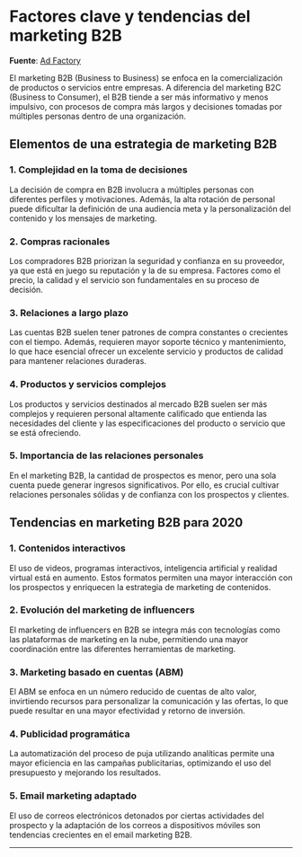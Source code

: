 # Factores clave y tendencias del marketing B2B

**Fuente**: [Ad Factory](https://www.adfactory.mx/articulos-de-marketing-y-publicidad/factores-clave-y-tendencias-del-marketing-b2b/)

El marketing B2B (Business to Business) se enfoca en la comercialización de productos o servicios entre empresas. A diferencia del marketing B2C (Business to Consumer), el B2B tiende a ser más informativo y menos impulsivo, con procesos de compra más largos y decisiones tomadas por múltiples personas dentro de una organización.

## Elementos de una estrategia de marketing B2B

### 1. Complejidad en la toma de decisiones

La decisión de compra en B2B involucra a múltiples personas con diferentes perfiles y motivaciones. Además, la alta rotación de personal puede dificultar la definición de una audiencia meta y la personalización del contenido y los mensajes de marketing.

### 2. Compras racionales

Los compradores B2B priorizan la seguridad y confianza en su proveedor, ya que está en juego su reputación y la de su empresa. Factores como el precio, la calidad y el servicio son fundamentales en su proceso de decisión.

### 3. Relaciones a largo plazo

Las cuentas B2B suelen tener patrones de compra constantes o crecientes con el tiempo. Además, requieren mayor soporte técnico y mantenimiento, lo que hace esencial ofrecer un excelente servicio y productos de calidad para mantener relaciones duraderas.

### 4. Productos y servicios complejos

Los productos y servicios destinados al mercado B2B suelen ser más complejos y requieren personal altamente calificado que entienda las necesidades del cliente y las especificaciones del producto o servicio que se está ofreciendo.

### 5. Importancia de las relaciones personales

En el marketing B2B, la cantidad de prospectos es menor, pero una sola cuenta puede generar ingresos significativos. Por ello, es crucial cultivar relaciones personales sólidas y de confianza con los prospectos y clientes.

## Tendencias en marketing B2B para 2020

### 1. Contenidos interactivos

El uso de videos, programas interactivos, inteligencia artificial y realidad virtual está en aumento. Estos formatos permiten una mayor interacción con los prospectos y enriquecen la estrategia de marketing de contenidos.

### 2. Evolución del marketing de influencers

El marketing de influencers en B2B se integra más con tecnologías como las plataformas de marketing en la nube, permitiendo una mayor coordinación entre las diferentes herramientas de marketing.

### 3. Marketing basado en cuentas (ABM)

El ABM se enfoca en un número reducido de cuentas de alto valor, invirtiendo recursos para personalizar la comunicación y las ofertas, lo que puede resultar en una mayor efectividad y retorno de inversión.

### 4. Publicidad programática

La automatización del proceso de puja utilizando analíticas permite una mayor eficiencia en las campañas publicitarias, optimizando el uso del presupuesto y mejorando los resultados.

### 5. Email marketing adaptado

El uso de correos electrónicos detonados por ciertas actividades del prospecto y la adaptación de los correos a dispositivos móviles son tendencias crecientes en el email marketing B2B.

---

